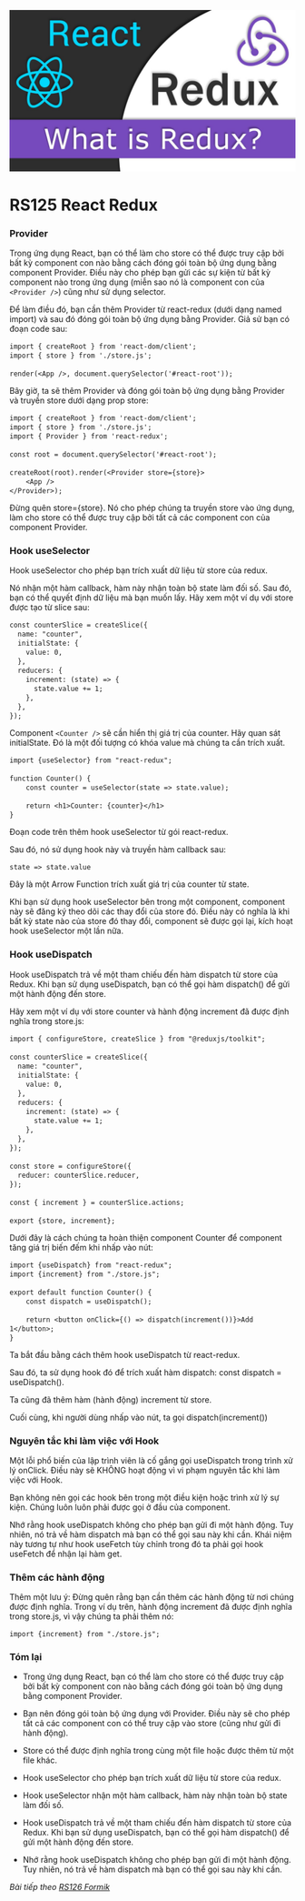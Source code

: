 ![Create-HTML-1](images/redux.jpg) 

# RS125 React Redux

### Provider

Trong ứng dụng React, bạn có thể làm cho store có thể được truy cập bởi bất kỳ component con nào bằng cách đóng gói toàn bộ ứng dụng bằng component Provider. Điều này cho phép bạn gửi các sự kiện từ bất kỳ component nào trong ứng dụng (miễn sao nó là component con của `<Provider />`) cũng như sử dụng selector.

Để làm điều đó, bạn cần thêm Provider từ react-redux (dưới dạng named import) và sau đó đóng gói toàn bộ ứng dụng bằng Provider. Giả sử bạn có đoạn code sau:

```
import { createRoot } from 'react-dom/client';
import { store } from './store.js';

render(<App />, document.querySelector('#react-root'));
```

Bây giờ, ta sẽ thêm Provider và đóng gói toàn bộ ứng dụng bằng Provider và truyền store dưới dạng prop store:

```
import { createRoot } from 'react-dom/client';
import { store } from './store.js';
import { Provider } from 'react-redux';

const root = document.querySelector('#react-root');

createRoot(root).render(<Provider store={store}>
    <App />
</Provider>);
```

Đừng quên store={store}. Nó cho phép chúng ta truyền store vào ứng dụng, làm cho store có thể được truy cập bởi tất cả các component con của component Provider.

### Hook useSelector 

Hook useSelector cho phép bạn trích xuất dữ liệu từ store của redux.

Nó nhận một hàm callback, hàm này nhận toàn bộ state làm đối số. Sau đó, bạn có thể quyết định dữ liệu mà bạn muốn lấy. Hãy xem một ví dụ với store được tạo từ slice sau:

```
const counterSlice = createSlice({
  name: "counter",
  initialState: {
    value: 0,
  },
  reducers: {
    increment: (state) => {
      state.value += 1;
    },
  },
});
```

Component `<Counter />` sẽ cần hiển thị giá trị của counter. Hãy quan sát initialState. Đó là một đối tượng có khóa value mà chúng ta cần trích xuất.

```
import {useSelector} from "react-redux";

function Counter() {
    const counter = useSelector(state => state.value);

    return <h1>Counter: {counter}</h1>
}
```

Đoạn code trên thêm hook useSelector từ gói react-redux.

Sau đó, nó sử dụng hook này và truyền hàm callback sau:

```
state => state.value
```

Đây là một Arrow Function trích xuất giá trị của counter từ state.

Khi bạn sử dụng hook useSelector bên trong một component, component này sẽ đăng ký theo dõi các thay đổi của store đó. Điều này có nghĩa là khi bất kỳ state nào của store đó thay đổi, component sẽ được gọi lại, kích hoạt hook useSelector một lần nữa.

### Hook useDispatch

Hook useDispatch trả về một tham chiếu đến hàm dispatch từ store của Redux. Khi bạn sử dụng useDispatch, bạn có thể gọi hàm dispatch() để gửi một hành động đến store.

Hãy xem một ví dụ với store counter và hành động increment đã được định nghĩa trong store.js:

```
import { configureStore, createSlice } from "@reduxjs/toolkit";

const counterSlice = createSlice({
  name: "counter",
  initialState: {
    value: 0,
  },
  reducers: {
    increment: (state) => {
      state.value += 1;
    },
  },
});

const store = configureStore({
  reducer: counterSlice.reducer,
});

const { increment } = counterSlice.actions;

export {store, increment};
```

Dưới đây là cách chúng ta hoàn thiện component Counter để component tăng giá trị biến đếm khi nhấp vào nút:

```
import {useDispatch} from "react-redux";
import {increment} from "./store.js";

export default function Counter() {
    const dispatch = useDispatch();

    return <button onClick={() => dispatch(increment())}>Add 1</button>;
}
```

Ta bắt đầu bằng cách thêm hook useDispatch từ react-redux.

Sau đó, ta sử dụng hook đó để trích xuất hàm dispatch: const dispatch = useDispatch(). 

Ta cũng đã thêm hàm (hành động) increment từ store.

Cuối cùng, khi người dùng nhấp vào nút, ta gọi dispatch(increment()) 

### Nguyên tắc khi làm việc với Hook

Một lỗi phổ biến của lập trình viên là cố gắng gọi useDispatch trong trình xử lý onClick. Điều này sẽ KHÔNG hoạt động vì vi phạm nguyên tắc khi làm việc với Hook.

Bạn không nên gọi các hook bên trong một điều kiện hoặc trình xử lý sự kiện. Chúng luôn luôn phải được gọi ở đầu của component. 

Nhớ rằng hook useDispatch không cho phép bạn gửi đi một hành động. Tuy nhiên, nó trả về hàm dispatch mà bạn có thể gọi sau này khi cần. Khái niệm này tương tự như hook useFetch tùy chỉnh trong đó ta phải gọi hook useFetch để nhận lại hàm get.

### Thêm các hành động

Thêm một lưu ý: Đừng quên rằng bạn cần thêm các hành động từ nơi chúng được định nghĩa. Trong ví dụ trên, hành động increment đã được định nghĩa trong store.js, vì vậy chúng ta phải thêm nó:

```
import {increment} from "./store.js";
```

### Tóm lại

- Trong ứng dụng React, bạn có thể làm cho store có thể được truy cập bởi bất kỳ component con nào bằng cách đóng gói toàn bộ ứng dụng bằng component Provider.

- Bạn nên đóng gói toàn bộ ứng dụng với Provider. Điều này sẽ cho phép tất cả các component con có thể truy cập vào store (cũng như gửi đi hành động).

- Store có thể được định nghĩa trong cùng một file hoặc được thêm từ một file khác.

- Hook useSelector cho phép bạn trích xuất dữ liệu từ store của redux.

- Hook useSelector nhận một hàm callback, hàm này nhận toàn bộ state làm đối số.

- Hook useDispatch trả về một tham chiếu đến hàm dispatch từ store của Redux. Khi bạn sử dụng useDispatch, bạn có thể gọi hàm dispatch() để gửi một hành động đến store.

- Nhớ rằng hook useDispatch không cho phép bạn gửi đi một hành động. Tuy nhiên, nó trả về hàm dispatch mà bạn có thể gọi sau này khi cần.

*Bài tiếp theo [RS126 Formik](/lesson/session/session_125_formik.md)*
